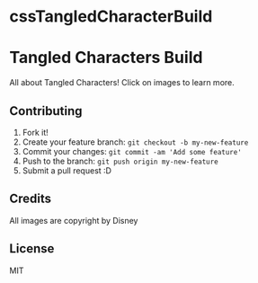 # cssTangledCharacterBuild

# Tangled Characters Build

All about Tangled Characters! Click on images to learn more.



## Contributing

1. Fork it!
2. Create your feature branch: `git checkout -b my-new-feature`
3. Commit your changes: `git commit -am 'Add some feature'`
4. Push to the branch: `git push origin my-new-feature`
5. Submit a pull request :D



## Credits

All images are copyright by Disney

## License

MIT
